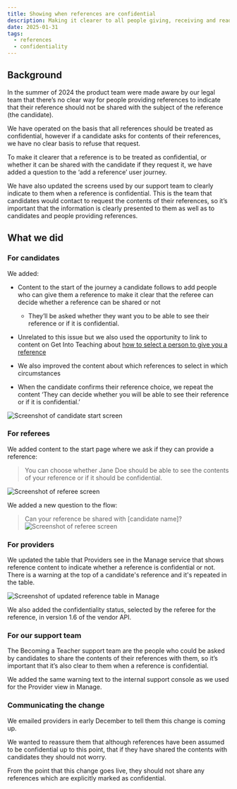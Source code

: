 ```yaml
---
title: Showing when references are confidential
description: Making it clearer to all people giving, receiving and reading references when they are confidential and when they can be shared with the candidate.
date: 2025-01-31
tags:
  - references
  - confidentiality
---
```


## Background

In the summer of 2024 the product team were made aware by our legal team that there’s no clear way for people providing references to indicate that their reference should not be shared with the subject of the reference (the candidate).

We have operated on the basis that all references should be treated as confidential, however if a candidate asks for contents of their references, we have no clear basis to refuse that request.

To make it clearer that a reference is to be treated as confidential, or whether it can be shared with the candidate if they request it, we have added a question to the ‘add a reference’ user journey.

We have also updated the screens used by our support team to clearly indicate to them when a reference is confidential. This is the team that candidates would contact to request the contents of their references, so it’s important that the information is clearly presented to them as well as to candidates and people providing references.  

## What we did

### For candidates

We added:

* Content to the start of the journey a candidate follows to add people who can give them a reference to make it clear that the referee can decide whether a reference can be shared or not  

  * They’ll be asked whether they want you to be able to see their reference or if it is confidential.

* Unrelated to this issue but we also used the opportunity to link to content on Get Into Teaching about [how to select a person to give you a reference](https://getintoteaching.education.gov.uk/how-to-apply-for-teacher-training/teacher-training-references)

* We also improved the content about which references to select in which circumstances

* When the candidate confirms their reference choice, we repeat the content ‘They can decide whether you will be able to see their reference or if it is confidential.’

![Screenshot of candidate start screen](/apply-for-teacher-training/2025-01-31-confidential-references/confidential-references-candidate-start-page.png)

### For referees

We added content to the start page where we ask if they can provide a reference:

> You can choose whether Jane Doe should be able to see the contents of your reference  or if it should be confidential.  

![Screenshot of referee screen](/apply-for-teacher-training/2025-01-31-confidential-references/confidential-references-referee.png)

We added a new question to the flow:

> Can your reference be shared with [candidate name]?
![Screenshot of referee screen](/apply-for-teacher-training/2025-01-31-confidential-references/confidential-references-referee-yes-no.png)

### For providers

We updated the table that Providers see in the Manage service that shows reference content to indicate whether a reference is confidential or not. There is a warning at the top of a candidate's reference and it's repeated in the table.

![Screenshot of updated reference table in Manage](/apply-for-teacher-training/2025-01-31-confidential-references/confidential-references-manage.png)

We also added the confidentiality status, selected by the referee for the reference, in version 1.6 of the vendor API.

### For our support team

The Becoming a Teacher support team are the people who could be asked by candidates to share the contents of their references with them, so it’s important that it’s also clear to them when a reference is confidential.

We added the same warning text to the internal support console as we used for the Provider view in Manage.

### Communicating the change

We emailed providers in early December to tell them this change is coming up.  

We wanted to reassure them that although references have been assumed to be confidential up to this point, that if they have shared the contents with candidates they should not worry.  

From the point that this change goes live, they should not share any references which are explicitly marked as confidential.
